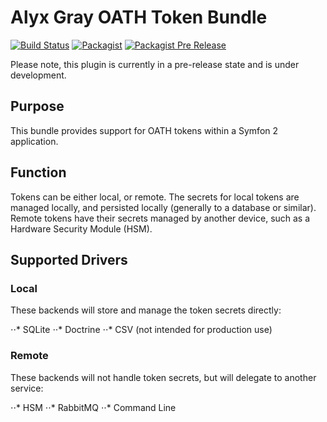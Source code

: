 # Alyx Gray OATH Token Bundle
[![Build Status](https://travis-ci.org/kategray/AlyxGrayOathTokenBundle.svg?branch=master)](https://travis-ci.org/kategray/AlyxGrayOathTokenBundle)
[![Packagist](https://img.shields.io/packagist/dt/alyxgray/oath-token-bundle.svg)](https://packagist.org/packages/alyxgray/oath-token-bundle)
[![Packagist Pre Release](https://img.shields.io/packagist/vpre/symfony/symfony.svg)](https://packagist.org/packages/alyxgray/oath-token-bundle)

Please note, this plugin is currently in a pre-release state and is under development.

## Purpose
This bundle provides support for OATH tokens within a Symfon 2 application.  

## Function
Tokens can be either local, or remote.  The secrets for local tokens are 
managed locally, and persisted locally (generally to a database or similar).
Remote tokens have their secrets managed by another device, such as a
Hardware Security Module (HSM).

## Supported Drivers 

### Local
These backends will store and manage the token secrets directly:

⋅⋅* SQLite
⋅⋅* Doctrine
⋅⋅* CSV (not intended for production use)

### Remote
These backends will not handle token secrets, but will delegate to another service:

⋅⋅* HSM
⋅⋅* RabbitMQ
⋅⋅* Command Line